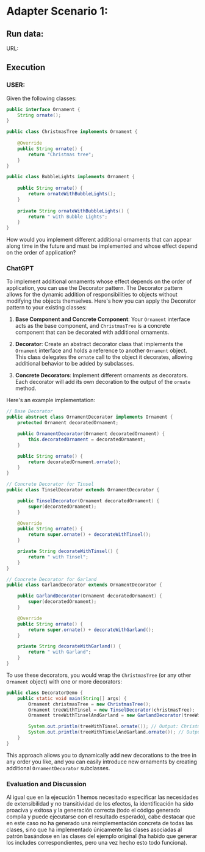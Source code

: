 # Adapter Scenario 1:

## Run data:

URL: 

## Execution

### USER:

Given the following classes: 
```java
public interface Ornament {
    String ornate();
}

public class ChristmasTree implements Ornament {
       
    @Override
    public String ornate() {
        return "Christmas tree";
    }
}

public class BubbleLights implements Ornament {
        
    public String ornate() {
        return ornateWithBubbleLights();
    }
    
    private String ornateWithBubbleLights() {
        return " with Bubble Lights";
    }
}
```
How would you implement different additional ornaments that can appear along time in the future and must be implemented and whose effect depend on the order of application?

### ChatGPT
To implement additional ornaments whose effect depends on the order of application, you can use the Decorator pattern. The Decorator pattern allows for the dynamic addition of responsibilities to objects without modifying the objects themselves. Here's how you can apply the Decorator pattern to your existing classes:

1. **Base Component and Concrete Component**: Your `Ornament` interface acts as the base component, and `ChristmasTree` is a concrete component that can be decorated with additional ornaments.

2. **Decorator**: Create an abstract decorator class that implements the `Ornament` interface and holds a reference to another `Ornament` object. This class delegates the `ornate` call to the object it decorates, allowing additional behavior to be added by subclasses.

3. **Concrete Decorators**: Implement different ornaments as decorators. Each decorator will add its own decoration to the output of the `ornate` method.

Here's an example implementation:

```java
// Base Decorator
public abstract class OrnamentDecorator implements Ornament {
    protected Ornament decoratedOrnament;

    public OrnamentDecorator(Ornament decoratedOrnament) {
        this.decoratedOrnament = decoratedOrnament;
    }

    public String ornate() {
        return decoratedOrnament.ornate();
    }
}

// Concrete Decorator for Tinsel
public class TinselDecorator extends OrnamentDecorator {

    public TinselDecorator(Ornament decoratedOrnament) {
        super(decoratedOrnament);
    }

    @Override
    public String ornate() {
        return super.ornate() + decorateWithTinsel();
    }

    private String decorateWithTinsel() {
        return " with Tinsel";
    }
}

// Concrete Decorator for Garland
public class GarlandDecorator extends OrnamentDecorator {

    public GarlandDecorator(Ornament decoratedOrnament) {
        super(decoratedOrnament);
    }

    @Override
    public String ornate() {
        return super.ornate() + decorateWithGarland();
    }

    private String decorateWithGarland() {
        return " with Garland";
    }
}
```

To use these decorators, you would wrap the `ChristmasTree` (or any other `Ornament` object) with one or more decorators:

```java
public class DecoratorDemo {
    public static void main(String[] args) {
        Ornament christmasTree = new ChristmasTree();
        Ornament treeWithTinsel = new TinselDecorator(christmasTree);
        Ornament treeWithTinselAndGarland = new GarlandDecorator(treeWithTinsel);

        System.out.println(treeWithTinsel.ornate()); // Output: Christmas tree with Tinsel
        System.out.println(treeWithTinselAndGarland.ornate()); // Output: Christmas tree with Tinsel with Garland
    }
}
```

This approach allows you to dynamically add new decorations to the tree in any order you like, and you can easily introduce new ornaments by creating additional `OrnamentDecorator` subclasses.

### Evaluation and Discussion

Al igual que en la ejecución 1 hemos necesitado especificar las necesidades de extensibilidad y no transitividad de los efectos, la identificación ha sido proaciva y exitosa y la generación correcta (todo el código generado compila y puede ejecutarse con el resultado esperado), cabe destacar que en este caso no ha generado una reimplementación concreta de todas las clases, sino que ha implementado únicamente las clases asociadas al patrón basándose en las clases del ejemplo original (ha habido que generar los includes correspondientes, pero una vez hecho esto todo funciona).



